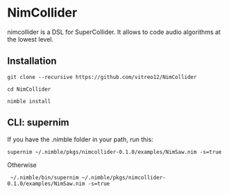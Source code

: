 # NimCollider

nimcollider is a DSL for SuperCollider. It allows to code audio algorithms at the lowest level.

## Installation

    git clone --recursive https://github.com/vitreo12/NimCollider
    
    cd NimCollider

    nimble install

## CLI: supernim

If you have the .nimble folder in your path, run this:

    supernim ~/.nimble/pkgs/nimcollider-0.1.0/examples/NimSaw.nim -s=true

Otherwise

     ~/.nimble/bin/supernim ~/.nimble/pkgs/nimcollider-0.1.0/examples/NimSaw.nim -s=true